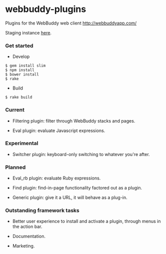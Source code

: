 webbuddy-plugins
================

Plugins for the WebBuddy web client http://webbuddyapp.com/

Staging instance [here](http://bbl-rails.herokuapp.com/webbuddy-plugins/index.html).


### Get started

- Develop
```
$ gem install slim
$ npm install
$ bower install
$ rake
```

- Build
```
$ rake build
```


### Current

- Filtering plugin: filter through WebBuddy stacks and pages.

- Eval plugin: evaluate Javascript expressions.


### Experimental

- Switcher plugin: keyboard-only switching to whatever you're after.


### Planned

- Eval_rb plugin: evaluate Ruby expressions.

- Find plugin: find-in-page functionality factored out as a plugin.

- Generic plugin: give it a URL, it will behave as a plug-in.


### Outstanding framework tasks

- Better user experience to install and activate a plugin, through menus in the action bar.

- Documentation. 

- Marketing.
